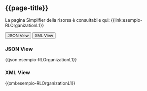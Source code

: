## {{page-title}}

La pagina Simplifier della risorsa è consultabile qui: {{link:esempio-RLOrganizationL1}}

<div class="tab">
  <button class="tablinks" onclick="openTab(event, 'JSON View')">JSON View</button>
  <button class="tablinks" onclick="openTab(event, 'XML View')">XML View</button>
</div>

<div id="JSON View" class="tabcontent" style="display:block">
  <h3>JSON View</h3>
{{json:esempio-RLOrganizationL1}}
</div> 

<div id="XML View" class="tabcontent" >
  <h3>XML View</h3>
{{xml:esempio-RLOrganizationL1}}
</div>



